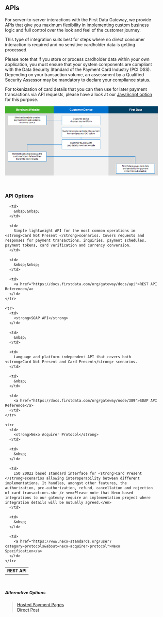
APIs
---

For server-to-server interactions with the First Data Gateway, we provide APIs that give you&nbsp;<span><span><span><span><span><span><span><span>maximum </span></span></span></span><span><span><span><span>flexibility in implementing custom business logic and full control over the look and feel of the customer journey.</span></span></span></span></span></span></span></span>

<span><span><span><span><span><span><span><span>This type of integration suits best f</span></span></span></span></span></span></span></span>or&nbsp;steps where no direct consumer interaction is required and no sensitive cardholder data is getting processed.

Please note that if you store or process cardholder data within your own application, you must ensure that your system components are compliant with the Data Security Standard of the Payment Card Industry (PCI DSS). Depending on your transaction volume, an assessment by a Qualified Security Assessor may be mandatory to declare your compliance status.

For tokenization of&nbsp;card details that you can then use for later payment transactions via&nbsp;API requests,&nbsp;please have a look at our [JavaScript option][1] for this purpose.

<img alt="API option" data-align="center" data-entity-type="file" data-entity-uuid="cf386602-83ec-4212-8839-67408ae1f79d" src="assets/images/API-option.png" /> 

&nbsp;

### API Options

<table>
  <tbody>
    <tr>
      <td>
        <strong>REST API</strong>
      </td>
      
      <td>
        &nbsp;&nbsp;
      </td>
      
      <td>
        Simple lightweight API for the most common operations in <strong>Card Not Present </strong>scenarios. Covers requests and responses for payment transactions, inquiries, payment schedules, payment tokens, card verification and currency conversion.
      </td>
      
      <td>
        &nbsp;&nbsp;
      </td>
      
      <td>
        <a href="https://docs.firstdata.com/org/gateway/docs/api">REST API Reference</a>
      </td>
    </tr>
    
    <tr>
      <td>
        <strong>SOAP API</strong>
      </td>
      
      <td>
        &nbsp;
      </td>
      
      <td>
        Language and platform independent API that covers both <strong>Card Not Present and Card Present</strong> scenarios.
      </td>
      
      <td>
        &nbsp;
      </td>
      
      <td>
        <a href="https://docs.firstdata.com/org/gateway/node/389">SOAP API Reference</a>
      </td>
    </tr>
    
    <tr>
      <td>
        <strong>Nexo Acquirer Protocol</strong>
      </td>
      
      <td>
        &nbsp;
      </td>
      
      <td>
        ISO 20022 based standard interface for <strong>Card Present </strong>scenarios allowing interoperability between different implementations. It handles, amongst other features, the authorization, pre-authorization, refund, cancellation and rejection of card transactions.<br /> <em>Please note that Nexo-based integrations to our gateway require an implementation project where integration details will be mutually agreed.</em>
      </td>
      
      <td>
        &nbsp;
      </td>
      
      <td>
        <a href="https://www.nexo-standards.org/user?category=protocols&about=nexo-acquirer-protocol">Nexo Specification</a>
      </td>
    </tr>
  </tbody>
</table>

&nbsp;

##### Alternative Options

> [Hosted Payment Pages][2]  
> [Direct Post][3]

&nbsp;

 [1]: https://docs.firstdata.com/org/gateway/node/1040
 [2]: https://docs.firstdata.com/org/gateway/node/316
 [3]: https://docs.firstdata.com/org/gateway/node/350
